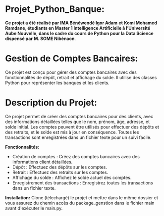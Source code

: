 # Projet_Python_Banque:

**Ce projet a été réalisé par** **IMA Bénéwendé Igor Adam** **et** **Komi Mohamed Ramdane**, **étudiants en Master 1 Intelligence Artificielle à l’Université Aube Nouvelle**, **dans le cadre du cours de Python pour la Data Science dispensé par** **M. SOME Nibènaon**.

# Gestion de Comptes Bancaires:
Ce projet est conçu pour gérer des comptes bancaires avec des fonctionnalités de dépôt, retrait et affichage du solde. Il utilise des classes Python pour représenter les banques et les clients.

# Description du Projet:
Ce projet permet de créer des comptes bancaires pour des clients, avec des informations détaillées telles que le nom, prénom, âge, adresse, et solde initial. Les comptes peuvent être utilisés pour effectuer des dépôts et des retraits, et le solde est mis à jour en conséquence. Toutes les transactions sont enregistrées dans un fichier texte pour un suivi facile.

**Fonctionnalités:**
- Création de comptes : Créez des comptes bancaires avec des informations client détaillées.
- Dépôt : Effectuez des dépôts sur les comptes.
- Retrait : Effectuez des retraits sur les comptes.
- Affichage du solde : Affichez le solde actuel des comptes.
- Enregistrement des transactions : Enregistrez toutes les transactions dans un fichier texte.

**Installation:**
Clone (télechargé) le projet et mettre dans le même dossier et vous assurez du chemin accès du package_genstion dans le fichier main avant d'exécuter le main.py.
